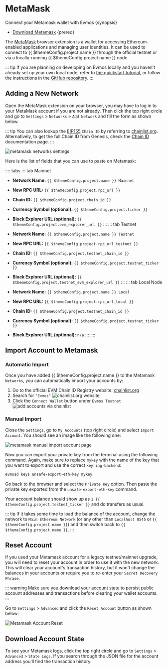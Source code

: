 <!--
order: 2
-->

# MetaMask

Connect your Metamask wallet with Evmos {synopsis}

- [Download Metamask](https://metamask.io/download/) {prereq}

The [MetaMask](https://metamask.io/) browser extension is a wallet for accessing Ethereum-enabled applications and managing user identities. It can be used to connect to {{ $themeConfig.project.name }} through the official testnet or via a locally-running {{ $themeConfig.project.name }} node.

::: tip
If you are planning on developing on Evmos locally and you haven’t already set up your own local node, refer to [the quickstart tutorial](../../validators/quickstart/run_node.md), or follow the instructions in the [GitHub repository](https://github.com/evmos/evmos/).
:::

## Adding a New Network

Open the MetaMask extension on your browser, you may have to log in to your MetaMask account if you are not already. Then click the top right circle and go to `Settings` > `Networks` > `Add Network` and fill the form as shown below.

::: tip
You can also lookup the [EIP155](https://github.com/ethereum/EIPs/blob/master/EIPS/eip-155.md) `Chain ID` by referring to [chainlist.org](https://chainlist.org/). Alternatively, to get the full Chain ID from Genesis, check the [Chain ID](../../users/technical_concepts/chain_id.md) documentation page.
:::

![metamask networks settings](./../../img/metamask_network_settings.png)

Here is the list of fields that you can use to paste on Metamask:

:::: tabs
::: tab Mainnet

- **Network Name:** `{{ $themeConfig.project.name }} Mainnet`
- **New RPC URL:** `{{ $themeConfig.project.rpc_url }}`
- **Chain ID:** `{{ $themeConfig.project.chain_id }}`
- **Currency Symbol (optional):** `{{ $themeConfig.project.ticker }}`
- **Block Explorer URL (optional):** `{{ $themeConfig.project.evm_explorer_url }}`
  :::
::: tab Testnet

- **Network Name:** `{{ $themeConfig.project.name }} Testnet`
- **New RPC URL:** `{{ $themeConfig.project.rpc_url_testnet }}`
- **Chain ID:** `{{ $themeConfig.project.testnet_chain_id }}`
- **Currency Symbol (optional):** `{{ $themeConfig.project.testnet_ticker }}`
- **Block Explorer URL (optional):** `{{ $themeConfig.project.testnet_evm_explorer_url }}`
  :::
  ::: tab Local Node

- **Network Name:** `{{ $themeConfig.project.name }} Local`
- **New RPC URL:** `{{ $themeConfig.project.rpc_url_local }}`
- **Chain ID:** `{{ $themeConfig.project.testnet_chain_id }}`
- **Currency Symbol (optional):** `{{ $themeConfig.project.testnet_ticker }}`
- **Block Explorer URL (optional):** `n/a`
  :::
  ::::

## Import Account to Metamask

### Automatic Import

Once you have added {{ $themeConfig.project.name }} to the Metamask `Networks`, you can automatically import your accounts by:

1. Go to the official EVM Chain ID Registry website: [chainlist.org](https://chainlist.org/)
2. Search for `"Evmos"`
   ![chainlist.org website](./../../img/chainlist.png)
3. Click the `Connect Wallet` button under `Evmos Testnet`
   ![add accounts via chainlist](./../../img/chainlist_metamask.png)

### Manual Import

Close the `Settings`, go to `My Accounts` (top right circle) and select `Import Account`. You should see an image like the following one:

![metamask manual import account page](./../../img/metamask_import.png)

Now you can export your private key from the terminal using the following command. Again, make sure to replace `mykey` with the name of the key that you want to export and use the correct `keyring-backend`:

```bash
evmosd keys unsafe-export-eth-key mykey
```

Go back to the browser and select the `Private Key` option. Then paste the private key exported from the `unsafe-export-eth-key` command.

Your account balance should show up as `1 {{ $themeConfig.project.testnet_ticker }}` and do transfers as usual.

::: tip
If it takes some time to load the balance of the account, change the network to `Main Ethereum Network` (or any other than `Localhost 8545` or `{{ $themeConfig.project.name }}`) and then switch back to `{{ $themeConfig.project.name }}`.
:::

## Reset Account

If you used your Metamask account for a legacy testnet/mainnet upgrade, you will need to reset your account in order to use it with the new network. This will clear your account's transaction history, but it won't change the balances in your accounts or require you to re-enter your `Secret Recovery Phrase`.

::: warning
Make sure you download your [account state](#download-account-state) to persist public account addresses and transactions before clearing your wallet accounts.
:::

Go to `Settings` > `Advanced`  and click the `Reset Account` button as shown below:

![Metamask Account Reset](./../../img/reset_account.png)

## Download Account State

To see your Metamask logs, click the top right circle and go to `Settings` > `Advanced` > `State Logs`. If you search through the JSON file for the account address you'll find the transaction history.
